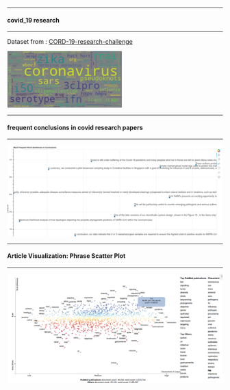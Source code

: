 ----------------------------------

####  covid_19 research

---------------------------------------

Dataset from : [CORD-19-research-challenge](https://www.kaggle.com/allen-institute-for-ai/CORD-19-research-challenge#PMC1636451.xml.json)


![alt-text](https://github.com/adderbyte/covid_19_response/blob/master/Images/coro2.png)



----------------------------------

#### frequent conclusions in covid research papers

---------------------------------------


![alt-text](https://github.com/adderbyte/covid_19_response/blob/master/Images/freq.png)


----------------------------------

#### Article Visualization: Phrase  Scatter Plot

---------------------------------------

![alt-text](https://github.com/adderbyte/covid_19_response/blob/master/Images/scattertext.png)






